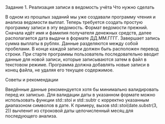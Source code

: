 Задание 1. Реализация записи в ведомость учёта
Что нужно сделать

В одном из прошлых заданий мы уже создавали программу чтения и анализа
ведомости выплат. Теперь требуется создать простую программу записи в эту
ведомость.
Формат ведомости прежний. Сначала идёт имя и фамилия получателя денежных
средств, далее располагается дата выдачи в формате ДД.ММ.ГГГГ. Завершает
запись сумма выплаты в рублях. Данные разделяются между собой пробелами.
В конце каждой записи должен быть расположен перевод строки.
При старте программы пользователь последовательно вводит данные для новой
записи, которые записываются затем в файл в текстовом режиме. Программа
должна добавлять новые записи в конец файла, не удаляя его текущее
содержимое.

Советы и рекомендации

Введённые данные рекомендуется хотя бы минимально валидировать перед их
записью.
Для валидации даты в указанном формате можно использовать функции
std::stoi и std::subtr с корректно указанным диапазоном символов в дате.
К примеру, вызов std::stoi(date.substr(3, 2)) вычленит из строковой даты
целочисленный месяц для последующего анализа.